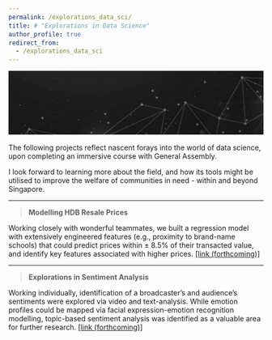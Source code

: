 ```yaml
---
permalink: /explorations_data_sci/
title: # "Explorations in Data Science"
author_profile: true
redirect_from:
  - /explorations_data_sci
---
```


![Banner](/images/explorations-in-data-sci_banner.jpg)

The following projects reflect nascent forays into the world of data science, upon completing an immersive course with General Assembly. 

I look forward to learning more about the field, and how its tools might be utilised to improve the welfare of communities in need - within and beyond Singapore.

---

> <b>Modelling HDB Resale Prices</b>

Working closely with wonderful teammates, we built a regression model with extensively engineered features (e.g., proximity to brand-name schools) that could predict prices within ± 8.5% of their transacted value, and identify key features associated with higher prices. [[link (forthcoming)]](-)

---

> <b>Explorations in Sentiment Analysis</b>

Working individually, identification of a broadcaster’s and audience’s sentiments were explored via video and text-analysis. While emotion profiles could be mapped via facial expression-emotion recognition modelling, topic-based sentiment analysis was identified as a valuable area for further research. [[link (forthcoming)]](-)